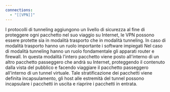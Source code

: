 ```yaml
---
connections:
  - "[[VPN]]"
---
```

I protocolli di tunneling aggiungono un livello di sicurezza al fine di proteggere ogni pacchetto nel suo viaggio su Internet, le VPN possono essere protette sia in modalità trasporto che in modalità tunneling.  In caso di modalità trasporto hanno un ruolo importante i software impiegati
Nel caso di modalità tunneling hanno un ruolo fondamentale gli apparati router e firewall. In questa modalità l'intero pacchetto viene posto all'interno di un altro pacchetto passeggero che andrà su Internet, proteggendo il contenuto dalla vista del pubblico e facendo viaggiare il pacchetto passeggero all'interno di un tunnel virtuale. Tale stratificazione dei pacchetti viene definita incapsulamento, gli host alle estremità del tunnel possono incapsulare i pacchetti in uscita e riaprire i pacchetti in entrata.

